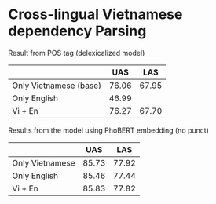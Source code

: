 # Cross-lingual Vietnamese dependency Parsing 

Result from POS tag (delexicalized model)

|  | UAS | LAS |
|----|---|---|
| Only Vietnamese (base) | 76.06 | 67.95 |
| Only English | 46.99 |  |
|  Vi + En  | 76.27 | 67.70 |

Results from the model using PhoBERT embedding
(no punct)

|  | UAS | LAS |
|----|---|---|
| Only Vietnamese | 85.73 | 77.92 |
| Only English | 85.46 | 77.44 |
|  Vi + En  | 85.83 | 77.82 |
